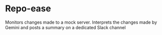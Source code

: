 # Repo-ease
Monitors changes made to a mock server. Interprets the changes made by Gemini and posts a summary on a dedicated Slack channel
